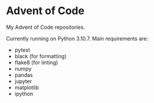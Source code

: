 # Advent of Code

My Advent of Code repositories.

Currently running on Python 3.10.7. Main requirements are:

- pytest
- black (for formatting)
- flake8 (for linting)
- numpy
- pandas
- jupyter
- matplotlib
- ipython

